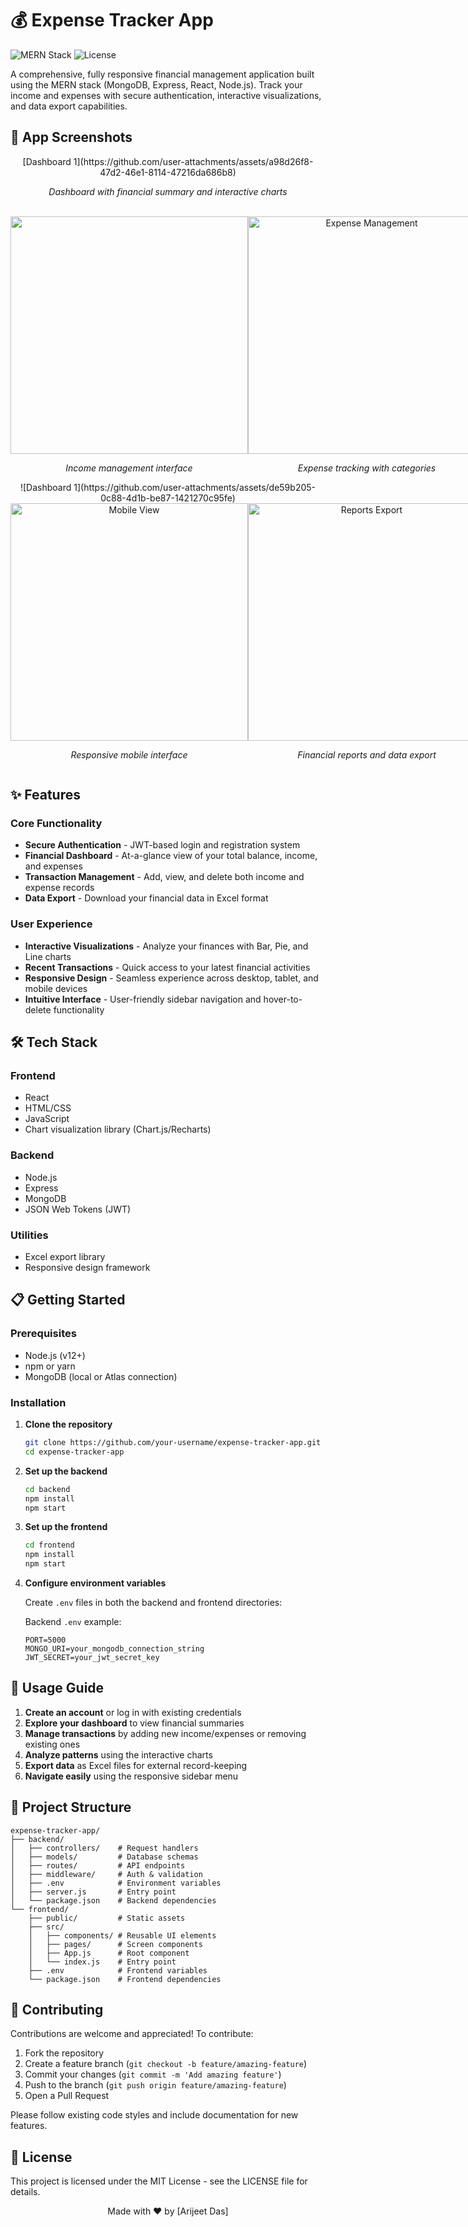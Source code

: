 # 💰 Expense Tracker App

![MERN Stack](https://img.shields.io/badge/Stack-MERN-blue)
![License](https://img.shields.io/badge/License-MIT-green)

A comprehensive, fully responsive financial management application built using the MERN stack (MongoDB, Express, React, Node.js). Track your income and expenses with secure authentication, interactive visualizations, and data export capabilities.

## 📸 App Screenshots

<div align="center">
  [Dashboard 1](https://github.com/user-attachments/assets/a98d26f8-47d2-46e1-8114-47216da686b8)


  <p><i>Dashboard with financial summary and interactive charts</i></p>
  
  <br />
  
  <div style="display: flex; justify-content: space-between;">
    <div>
      <img src="https://github.com/user-attachments/assets/381a3f9e-7063-4ccd-a9ef-27db7fad491f" width="380px" />
      <p><i>Income management interface</i></p>
    </div>
    <div>
      <img src="/api/placeholder/380/250" alt="Expense Management" width="380px" />
      <p><i>Expense tracking with categories</i></p>
    </div>
  </div>
  ![Dashboard 1](https://github.com/user-attachments/assets/de59b205-0c88-4d1b-be87-1421270c95fe)

  <br />
  
  <div style="display: flex; justify-content: space-between;">
    <div>
      <img src="/api/placeholder/380/250" alt="Mobile View" width="380px" />
      <p><i>Responsive mobile interface</i></p>
    </div>
    <div>
      <img src="/api/placeholder/380/250" alt="Reports Export" width="380px" />
      <p><i>Financial reports and data export</i></p>
    </div>
  </div>
</div>

## ✨ Features

### Core Functionality
- **Secure Authentication** - JWT-based login and registration system
- **Financial Dashboard** - At-a-glance view of your total balance, income, and expenses
- **Transaction Management** - Add, view, and delete both income and expense records
- **Data Export** - Download your financial data in Excel format

### User Experience
- **Interactive Visualizations** - Analyze your finances with Bar, Pie, and Line charts
- **Recent Transactions** - Quick access to your latest financial activities
- **Responsive Design** - Seamless experience across desktop, tablet, and mobile devices
- **Intuitive Interface** - User-friendly sidebar navigation and hover-to-delete functionality

## 🛠️ Tech Stack

### Frontend
- React
- HTML/CSS
- JavaScript
- Chart visualization library (Chart.js/Recharts)

### Backend
- Node.js
- Express
- MongoDB
- JSON Web Tokens (JWT)

### Utilities
- Excel export library
- Responsive design framework

## 📋 Getting Started

### Prerequisites
- Node.js (v12+)
- npm or yarn
- MongoDB (local or Atlas connection)

### Installation

1. **Clone the repository**
   ```bash
   git clone https://github.com/your-username/expense-tracker-app.git
   cd expense-tracker-app
   ```

2. **Set up the backend**
   ```bash
   cd backend
   npm install
   npm start
   ```

3. **Set up the frontend**
   ```bash
   cd frontend
   npm install
   npm start
   ```

4. **Configure environment variables**
   
   Create `.env` files in both the backend and frontend directories:

   Backend `.env` example:
   ```
   PORT=5000
   MONGO_URI=your_mongodb_connection_string
   JWT_SECRET=your_jwt_secret_key
   ```

## 🚀 Usage Guide

1. **Create an account** or log in with existing credentials
2. **Explore your dashboard** to view financial summaries
3. **Manage transactions** by adding new income/expenses or removing existing ones
4. **Analyze patterns** using the interactive charts
5. **Export data** as Excel files for external record-keeping
6. **Navigate easily** using the responsive sidebar menu

## 📁 Project Structure

```
expense-tracker-app/
├── backend/
│   ├── controllers/    # Request handlers
│   ├── models/         # Database schemas
│   ├── routes/         # API endpoints
│   ├── middleware/     # Auth & validation
│   ├── .env            # Environment variables
│   ├── server.js       # Entry point
│   └── package.json    # Backend dependencies
└── frontend/
    ├── public/         # Static assets
    ├── src/
    │   ├── components/ # Reusable UI elements
    │   ├── pages/      # Screen components
    │   ├── App.js      # Root component
    │   └── index.js    # Entry point
    ├── .env            # Frontend variables
    └── package.json    # Frontend dependencies
```

## 👥 Contributing

Contributions are welcome and appreciated! To contribute:

1. Fork the repository
2. Create a feature branch (`git checkout -b feature/amazing-feature`)
3. Commit your changes (`git commit -m 'Add amazing feature'`)
4. Push to the branch (`git push origin feature/amazing-feature`)
5. Open a Pull Request

Please follow existing code styles and include documentation for new features.

## 📄 License

This project is licensed under the MIT License - see the LICENSE file for details.



<p align="center">Made with ❤️ by [Arijeet Das]</p>
